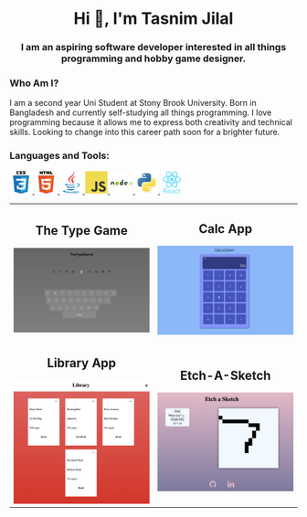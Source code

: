 <h1 align="center">Hi 👋, I'm Tasnim Jilal</h1>
<h3 align="center">I am an aspiring software developer interested in all things programming and hobby game designer.</h3>

<h3>Who Am I?</h3>
<p>I am a second year Uni Student at Stony Brook University. Born in Bangladesh and currently self-studying all things programming. I love programming because it allows me to express both creativity and technical skills. Looking to change into this career path soon for a brighter future.</p>

<h3 align="left">Languages and Tools:</h3>
<p align="left"> <a href="https://www.w3schools.com/css/" target="_blank" rel="noreferrer"> <img src="https://raw.githubusercontent.com/devicons/devicon/master/icons/css3/css3-original-wordmark.svg" alt="css3" width="40" height="40"/> </a> <a href="https://www.w3.org/html/" target="_blank" rel="noreferrer"> <img src="https://raw.githubusercontent.com/devicons/devicon/master/icons/html5/html5-original-wordmark.svg" alt="html5" width="40" height="40"/> </a> <a href="https://www.java.com" target="_blank" rel="noreferrer"> <img src="https://raw.githubusercontent.com/devicons/devicon/master/icons/java/java-original.svg" alt="java" width="40" height="40"/> </a> <a href="https://developer.mozilla.org/en-US/docs/Web/JavaScript" target="_blank" rel="noreferrer"> <img src="https://raw.githubusercontent.com/devicons/devicon/master/icons/javascript/javascript-original.svg" alt="javascript" width="40" height="40"/> </a> <a href="https://nodejs.org" target="_blank" rel="noreferrer"> <img src="https://raw.githubusercontent.com/devicons/devicon/master/icons/nodejs/nodejs-original-wordmark.svg" alt="nodejs" width="40" height="40"/> </a> <a href="https://www.python.org" target="_blank" rel="noreferrer"> <img src="https://raw.githubusercontent.com/devicons/devicon/master/icons/python/python-original.svg" alt="python" width="40" height="40"/> </a> <a href="https://reactjs.org/" target="_blank" rel="noreferrer"> <img src="https://raw.githubusercontent.com/devicons/devicon/master/icons/react/react-original-wordmark.svg" alt="react" width="40" height="40"/> </a> </p>

<table>
  <tr>
    <td width ='50%'>
    <h2 align='center'>The Type Game</h2>
      <div align='center'>  
        <img src='img/typeGameScreenshot.png' alt='Type-app' width='100%'/>
      </div>
    <td width ='50%'>
    <h2 align='center'>Calc App</h2>
      <div align='center'>  
        <img src='img/Calculator.png' alt='Calc-app' width='100%'/>
      </div>
  </tr>
  <tr>
    <td width='50%'>
      <h2 align='center'>Library App</h2>
      <div align='center'>  
        <img src='img/Library-Screenshot.png' alt='Library-app' width='100%'/>
      </div>
    </td>
    <td width='50%'>
      <h2 align='center'>Etch-A-Sketch</h2>
      <div align='center'>  
        <img src='img/Etch-A-Sketch.png' alt='Etch-A-Sketch' width='100%'/>
      </div>
    </td>
  </tr>
</table>

